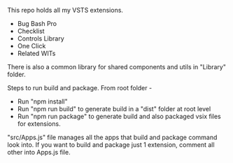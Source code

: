 This repo holds all my VSTS extensions. 

* Bug Bash Pro
* Checklist
* Controls Library
* One Click
* Related WITs

There is also a common library for shared components and utils in "Library" folder.

Steps to run build and package. From root folder -
* Run "npm install" 
* Run "npm run build" to generate build in a "dist" folder at root level
* Run "npm run package" to generate build and also packaged vsix files for extensions.

"src/Apps.js" file manages all the apps that build and package command look into. If you want to build and package just 1 extension, comment all other into Apps.js file.

